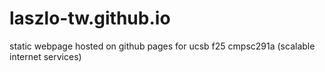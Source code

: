 # laszlo-tw.github.io
static webpage hosted on github pages for ucsb f25 cmpsc291a (scalable internet services)
